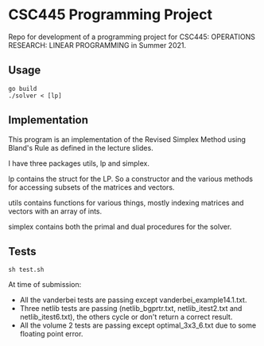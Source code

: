 # CSC445 Programming Project 

Repo for development of a programming project for CSC445: OPERATIONS RESEARCH: LINEAR PROGRAMMING in Summer 2021.

## Usage
`go build`  
`./solver < [lp]`

## Implementation
This program is an implementation of the Revised Simplex Method using Bland's Rule as defined in the lecture slides.

I have three packages utils, lp and simplex.

lp contains the struct for the LP. So a constructor and the various methods for accessing subsets of the matrices and vectors.

utils contains functions for various things, mostly indexing matrices and vectors with an array of ints.

simplex contains both the primal and dual procedures for the solver.

## Tests
`sh test.sh`

At time of submission:
- All the vanderbei tests are passing except vanderbei_example14.1.txt. 
- Three netlib tests are passing (netlib_bgprtr.txt, netlib_itest2.txt and netlib_itest6.txt), the others cycle or don't return a correct result. 
- All the volume 2 tests are passing except optimal_3x3_6.txt due to some floating point error.
